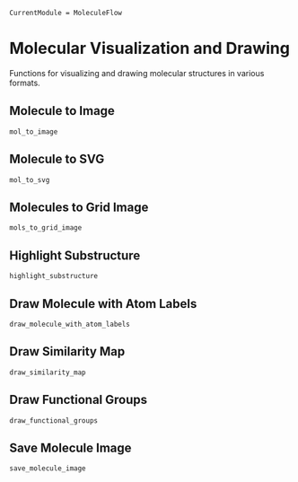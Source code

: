 ```@meta
CurrentModule = MoleculeFlow
```

# Molecular Visualization and Drawing

Functions for visualizing and drawing molecular structures in various formats.

## Molecule to Image

```@docs
mol_to_image
```

## Molecule to SVG

```@docs
mol_to_svg
```

## Molecules to Grid Image

```@docs
mols_to_grid_image
```

## Highlight Substructure

```@docs
highlight_substructure
```

## Draw Molecule with Atom Labels

```@docs
draw_molecule_with_atom_labels
```

## Draw Similarity Map

```@docs
draw_similarity_map
```

## Draw Functional Groups

```@docs
draw_functional_groups
```

## Save Molecule Image

```@docs
save_molecule_image
```